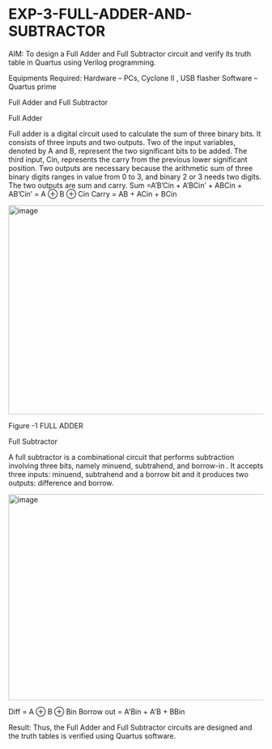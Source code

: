 # EXP-3-FULL-ADDER-AND-SUBTRACTOR
AIM:
To design a Full Adder and Full Subtractor circuit and verify its truth table in Quartus using Verilog programming.

Equipments Required:
Hardware – PCs, Cyclone II , USB flasher
Software – Quartus prime

Full Adder and Full Subtractor

Full Adder

Full adder is a digital circuit used to calculate the sum of three binary bits. It consists of three inputs and two outputs. Two of the input variables, denoted by A and B, represent the two significant bits to be added. The third input, Cin, represents the carry from the previous lower significant position. Two outputs are necessary because the arithmetic sum of three binary digits ranges in value from 0 to 3, and binary 2 or 3 needs two digits. The two outputs are sum and carry.
Sum =A’B’Cin + A’BCin’ + ABCin + AB’Cin’ = A ⊕ B ⊕ Cin
Carry = AB + ACin + BCin

 <img width="814" height="413" alt="image" src="https://github.com/user-attachments/assets/af0bd411-7a2e-4085-b304-76dc4fc4c054" />

Figure -1 FULL ADDER

Full Subtractor

A full subtractor is a combinational circuit that performs subtraction involving three bits, namely minuend, subtrahend, and borrow-in . It accepts three inputs: minuend, subtrahend and a borrow bit and it produces two outputs: difference and borrow.

 <img width="940" height="407" alt="image" src="https://github.com/user-attachments/assets/cf461f16-e3be-4577-9b6b-2c915978d8b4" />

Diff = A ⊕ B ⊕ Bin
Borrow out = A'Bin + A'B + BBin

Result: Thus, the Full Adder and Full Subtractor circuits are designed and the truth tables is verified using Quartus software.
